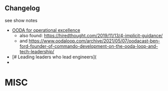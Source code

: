 
## Changelog
see show notes

- [OODA for operational excellence](https://changelog.com/shipit/4)
  - also found: https://hiredthought.com/2019/11/13/4-implicit-guidance/
  - and https://www.oodaloop.com/archive/2021/05/07/oodacast-ben-ford-founder-of-commando-development-on-the-ooda-loop-and-tech-leadership/
- [# Leading leaders who lead engineers](
- 

# MISC


<!--stackedit_data:
eyJoaXN0b3J5IjpbLTcxMTAzMTAxMSw1NDgyMjE2MjgsNzMwOT
k4MTE2XX0=
-->